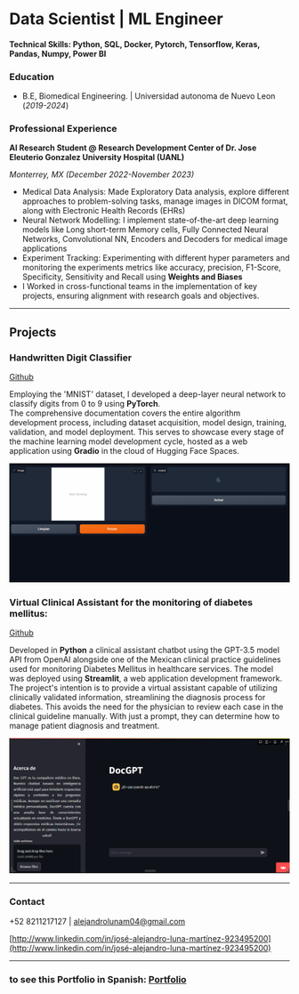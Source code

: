 # Data Scientist | ML Engineer

#### Technical Skills: Python, SQL, Docker, Pytorch, Tensorflow, Keras, Pandas, Numpy, Power BI

### Education
- B.E, Biomedical Engineering. | Universidad autonoma de Nuevo Leon (_2019-2024_)

### Professional Experience
**AI Research Student @ Research Development Center of Dr. Jose Eleuterio Gonzalez University Hospital (UANL)**

*Monterrey, MX (_December 2022-November 2023_)*

- Medical Data Analysis: Made Exploratory Data analysis, explore different approaches to problem-solving tasks, manage images in DICOM format, along with Electronic Health Records (EHRs)
- Neural Network Modelling: I implement state-of-the-art deep learning models like Long short-term Memory
cells, Fully Connected Neural Networks, Convolutional NN, Encoders and Decoders for medical image applications
- Experiment Tracking: Experimenting with different hyper parameters and monitoring the experiments metrics
like accuracy, precision, F1-Score, Specificity, Sensitivity and Recall using **Weights and Biases**
- I Worked in cross-functional teams in the implementation of key projects, ensuring alignment with research goals and objectives.

---

## Projects

### Handwritten Digit Classifier
[Github](https://github.com/AlexLuna4/Handwritten_Digit_Recognizer_UI.git)

Employing the 'MNIST' dataset, I developed a deep-layer neural network to classify digits from 0 to 9 using **PyTorch**.  
The comprehensive documentation covers the entire algorithm development process, including dataset acquisition, model design, training, validation, and model deployment. 
This serves to showcase every stage of the machine learning model development cycle, hosted as a web application using **Gradio** in the cloud of Hugging Face Spaces.

![Handwritten Digit Classifier](/assets/img/Digit_recognition.gif)


### Virtual Clinical Assistant for the monitoring of diabetes mellitus:
[Github](https://github.com/AlexLuna4/Virtual_Clinical_Assistant_GPT.git)

Developed in **Python** a clinical assistant chatbot using the GPT-3.5 model API from OpenAI alongside one of the Mexican clinical practice guidelines used for monitoring Diabetes Mellitus in healthcare services. 
The model was deployed using **Streamlit**, a web application development framework. The project's intention is to provide a virtual assistant capable of utilizing clinically validated information, 
streamlining the diagnosis process for diabetes. This avoids the need for the physician to review each case in the clinical guideline manually. With just a prompt, 
they can determine how to manage patient diagnosis and treatment.

![Virtual clinical assitant](/assets/img/docgpt.png)


---

### Contact

 +52 8211217127 | alejandrolunam04@gmail.com

[http://www.linkedin.com/in/josé-alejandro-luna-martínez-923495200](http://www.linkedin.com/in/josé-alejandro-luna-martínez-923495200)

---

### to see this Portfolio in Spanish: [Portfolio](https://alexluna4.github.io/portafolio-esp/)

